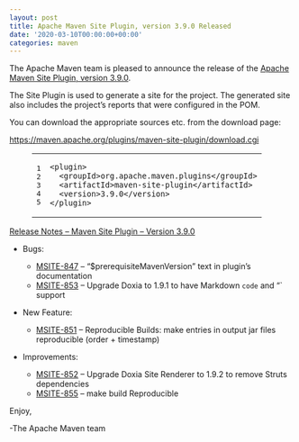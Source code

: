 ```yaml
---
layout: post
title: Apache Maven Site Plugin, version 3.9.0 Released
date: '2020-03-10T00:00:00+00:00'
categories: maven
---
```

<div class="entry-content"><p>The Apache Maven team is pleased to announce the release of the
<a href="https://maven.apache.org/plugins/maven-site-plugin/">Apache Maven Site Plugin, version 3.9.0</a>.</p>

<p>The Site Plugin is used to generate a site for the project. The generated site
also includes the project&rsquo;s reports that were configured in the POM.</p>

<p>You can download the appropriate sources etc. from the download page:</p>

<p><a href="https://maven.apache.org/plugins/maven-site-plugin/download.cgi">https://maven.apache.org/plugins/maven-site-plugin/download.cgi</a></p>

<figure class='code'><figcaption><span></span></figcaption><div class="highlight"><table><tr><td class="gutter"><pre class="line-numbers"><span class='line-number'>1</span>
<span class='line-number'>2</span>
<span class='line-number'>3</span>
<span class='line-number'>4</span>
<span class='line-number'>5</span>
</pre></td><td class='code'><pre><code class='xml'><span class='line'><span class="nt">&lt;plugin&gt;</span>
</span><span class='line'>  <span class="nt">&lt;groupId&gt;</span>org.apache.maven.plugins<span class="nt">&lt;/groupId&gt;</span>
</span><span class='line'>  <span class="nt">&lt;artifactId&gt;</span>maven-site-plugin<span class="nt">&lt;/artifactId&gt;</span>
</span><span class='line'>  <span class="nt">&lt;version&gt;</span>3.9.0<span class="nt">&lt;/version&gt;</span>
</span><span class='line'><span class="nt">&lt;/plugin&gt;</span>
</span></code></pre></td></tr></table></div></figure>


<!-- more -->


<p><a href="https://issues.apache.org/jira/secure/ReleaseNote.jspa?projectId=12317923&amp;version=12345725">Release Notes &ndash; Maven Site Plugin &ndash; Version 3.9.0</a></p>

<ul>
<li><p>Bugs:</p>

<ul>
<li><a href="https://issues.apache.org/jira/browse/MSITE-847">MSITE-847</a> &ndash; &ldquo;$prerequisiteMavenVersion&rdquo; text in plugin&rsquo;s documentation</li>
<li><a href="https://issues.apache.org/jira/browse/MSITE-853">MSITE-853</a> &ndash; Upgrade Doxia to 1.9.1 to have Markdown <code>code</code> and &#8220;` support</li>
</ul>
</li>
<li><p>New Feature:</p>

<ul>
<li><a href="https://issues.apache.org/jira/browse/MSITE-851">MSITE-851</a> &ndash; Reproducible Builds: make entries in output jar files reproducible (order + timestamp)</li>
</ul>
</li>
<li><p>Improvements:</p>

<ul>
<li><a href="https://issues.apache.org/jira/browse/MSITE-852">MSITE-852</a> &ndash; Upgrade Doxia Site Renderer to 1.9.2 to remove Struts dependencies</li>
<li><a href="https://issues.apache.org/jira/browse/MSITE-855">MSITE-855</a> &ndash; make build Reproducible</li>
</ul>
</li>
</ul>


<p>Enjoy,</p>

<p>-The Apache Maven team</p>
</div>
